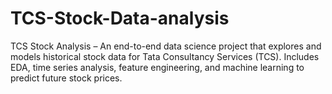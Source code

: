 # TCS-Stock-Data-analysis
TCS Stock Analysis – An end-to-end data science project that explores and models historical stock data for Tata Consultancy Services (TCS). Includes EDA, time series analysis, feature engineering, and machine learning to predict future stock prices.
